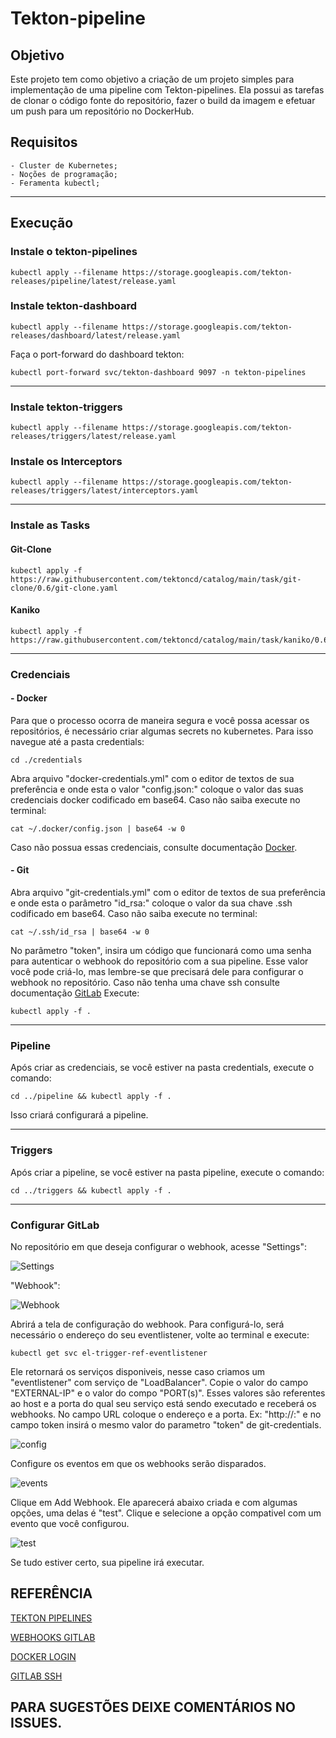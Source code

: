 # Tekton-pipeline
## Objetivo
Este projeto tem como objetivo a criação de um projeto simples para implementação de uma pipeline com Tekton-pipelines. Ela possui as tarefas de clonar o código fonte do repositório, fazer o build da imagem e efetuar um push para um repositório no DockerHub.

## Requisitos

    - Cluster de Kubernetes;
    - Noções de programação;
    - Feramenta kubectl;
___    
## Execução
### Instale o tekton-pipelines

    kubectl apply --filename https://storage.googleapis.com/tekton-releases/pipeline/latest/release.yaml

### Instale tekton-dashboard

    kubectl apply --filename https://storage.googleapis.com/tekton-releases/dashboard/latest/release.yaml

Faça o port-forward do dashboard tekton:

    kubectl port-forward svc/tekton-dashboard 9097 -n tekton-pipelines

___
### Instale tekton-triggers

    kubectl apply --filename https://storage.googleapis.com/tekton-releases/triggers/latest/release.yaml

### Instale os Interceptors

    kubectl apply --filename https://storage.googleapis.com/tekton-releases/triggers/latest/interceptors.yaml

___
### Instale as Tasks
#### Git-Clone

    kubectl apply -f https://raw.githubusercontent.com/tektoncd/catalog/main/task/git-clone/0.6/git-clone.yaml

#### Kaniko

    kubectl apply -f https://raw.githubusercontent.com/tektoncd/catalog/main/task/kaniko/0.6/kaniko.yaml
___
### Credenciais
#### - Docker
Para que o processo ocorra de maneira segura e você possa acessar os repositórios, é necessário criar algumas secrets no kubernetes.
Para isso navegue até a pasta credentials:

    cd ./credentials

Abra arquivo "docker-credentials.yml" com o editor de textos de sua preferência e onde esta o valor "config.json:" coloque o valor das suas credenciais docker codificado em base64. Caso não saiba execute no terminal:

    cat ~/.docker/config.json | base64 -w 0

Caso não possua essas credenciais, consulte documentação [Docker](https://docs.docker.com/engine/reference/commandline/login/).
#### - Git
Abra arquivo "git-credentials.yml" com o editor de textos de sua preferência e onde esta o parâmetro "id_rsa:" coloque o valor da sua chave .ssh codificado em base64. Caso não saiba execute no terminal:

    cat ~/.ssh/id_rsa | base64 -w 0

No parâmetro "token", insira um código que funcionará como uma senha para autenticar o webhook do repositório com a sua pipeline. Esse valor você pode criá-lo, mas lembre-se que precisará dele para configurar o webhook no repositório.
Caso não tenha uma chave ssh consulte documentação [GitLab](https://docs.gitlab.com/ee/user/ssh.html)
Execute:

    kubectl apply -f .
___
### Pipeline
Após criar as credenciais, se você estiver na pasta credentials, execute o comando:

    cd ../pipeline && kubectl apply -f .

Isso criará configurará a pipeline.
___
### Triggers
Após criar a pipeline, se você estiver na pasta pipeline, execute o comando:

    cd ../triggers && kubectl apply -f .
___
### Configurar GitLab
No repositório em que deseja configurar o webhook, acesse "Settings":

![Settings](./img/img-settings.png)

"Webhook": 

![Webhook](./img/img-webhook.png)

Abrirá a tela de configuração do webhook. Para configurá-lo, será necessário o endereço do seu eventlistener, volte ao terminal e execute:

    kubectl get svc el-trigger-ref-eventlistener

Ele retornará os serviços disponiveis, nesse caso criamos um "eventlistener" com serviço de "LoadBalancer". Copie o valor do campo "EXTERNAL-IP" e o valor do compo "PORT(s)". Esses valores são referentes ao host e a porta do qual seu serviço está sendo executado e receberá os webhooks.
No campo URL coloque o endereço e a porta. Ex: "http://<host>:<port>" e no campo token insirá o mesmo valor do parametro "token" de git-credentials.

![config](./img/config-secret-gitlab.png)

Configure os eventos em que os webhooks serão disparados.

![events](./img/settings_webbhook.png)

Clique em Add Webhook. Ele aparecerá abaixo criada e com algumas opções, uma delas é "test". Clique e selecione a opção compativel com um evento que você configurou.

![test](./img/teste-webhooko.png)

Se tudo estiver certo, sua pipeline irá executar.

## REFERÊNCIA
    
[TEKTON PIPELINES](https://tekton.dev/docs/)

[WEBHOOKS GITLAB](https://docs.gitlab.com/ee/user/project/integrations/webhooks.html)

[DOCKER LOGIN](https://docs.docker.com/engine/reference/commandline/login/)

[GITLAB SSH](https://docs.gitlab.com/ee/user/ssh.html)

 ## PARA SUGESTÕES DEIXE COMENTÁRIOS NO ISSUES.
